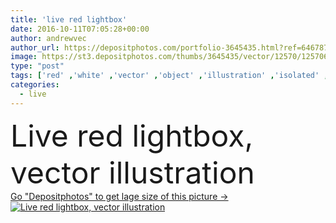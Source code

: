 ```yaml
---
title: 'live red lightbox'
date: 2016-10-11T07:05:28+00:00
author: andrewvec
author_url: https://depositphotos.com/portfolio-3645435.html?ref=64678756
image: https://st3.depositphotos.com/thumbs/3645435/vector/12570/125706020/api_thumb_450.jpg?forcejpeg=true
type: "post"
tags: ['red' ,'white' ,'vector' ,'object' ,'illustration' ,'isolated' ,'equipment' ,'sign' ,'studio' ,'air' ,'light' ,'luminous' ,'symbol' ,'news' ,'message' ,'communication' ,'sound' ,'broadcast' ,'live' ,'music' ,'radio' ,'record' ,'stage' ,'show' ,'production' ,'media' ,'warning' ,'station' ,'silence' ,'video' ,'signal' ,'tv' ,'television' ,'broadcasting' ,'alive' ,'transmission' ,'neon' ,'luminescent' ,'ether' ,'lightbox' ]
categories: 
  - live
---
```

<div aling="center">
            <font size="60"> Live red lightbox, vector illustration</font>   
</div>
<div>
    <a href='https://depositphotos.com/125706020/stock-illustration-live-red-lightbox.html?ref=64678756' target=_blank > Go "Depositphotos" to get lage size of this picture ->
        <img href='https://depositphotos.com/125706020/stock-illustration-live-red-lightbox.html?ref=64678756' src='https://st3.depositphotos.com/3645435/12570/v/950/depositphotos_125706020-stock-illustration-live-red-lightbox.jpg?forcejpeg=true' alt='Live red lightbox, vector illustration' >
    </a>
</div>
